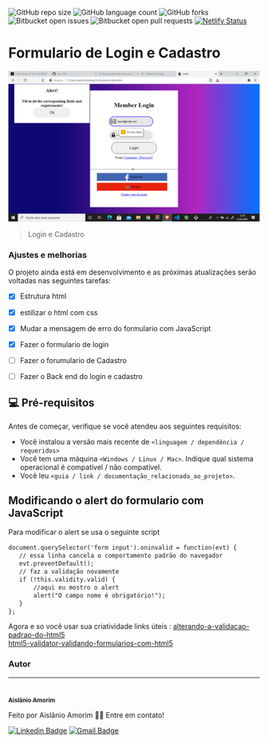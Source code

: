 

![GitHub repo size](https://img.shields.io/github/repo-size/Aislanio/Form-de-login-cadastro?style=for-the-badge)
![GitHub language count](https://img.shields.io/github/languages/count/Aislanio/Form-de-login-cadastro?style=for-the-badge)
![GitHub forks](https://img.shields.io/github/forks/Aislanio/Form-de-login-cadastro?style=for-the-badge)
![Bitbucket open issues](https://img.shields.io/bitbucket/issues/Aislanio/Form-de-login-cadastro?style=for-the-badge)
![Bitbucket open pull requests](https://img.shields.io/bitbucket/pr-raw/Aislanio/Form-de-login-cadastro?style=for-the-badge)
[![Netlify Status](https://api.netlify.com/api/v1/badges/24a38faf-19de-4ae4-bbef-7abf15010a1d/deploy-status)](https://app.netlify.com/sites/fervent-wiles-3945e4/deploys)
# Formulario de Login e Cadastro

<img src="https://github.com/Aislanio/Galeria/blob/master/Captura%20de%20Tela%20(186).png" alt="imagem do site">

> Login e Cadastro

### Ajustes e melhorias

O projeto ainda está em desenvolvimento e as próximas atualizações serão voltadas nas seguintes tarefas:

- [x] Estrutura html
- [x] estilizar o html com css
- [x] Mudar a mensagem de erro do formulario com JavaScript 
- [x] Fazer o formulario de login
- [ ] Fazer o forumulario de Cadastro
- [ ] Fazer o Back end do login e cadastro 


## 💻 Pré-requisitos

Antes de começar, verifique se você atendeu aos seguintes requisitos:
<!---Estes são apenas requisitos de exemplo. Adicionar, duplicar ou remover conforme necessário--->
* Você instalou a versão mais recente de `<linguagem / dependência / requeridos>`
* Você tem uma máquina `<Windows / Linux / Mac>`. Indique qual sistema operacional é compatível / não compatível.
* Você leu `<guia / link / documentação_relacionada_ao_projeto>`.
## Modificando o alert do formulario com JavaScript
 Para modificar o alert se usa o seguinte script 
 ```
 document.querySelector('form input').oninvalid = function(evt) {  
    // essa linha cancela o comportamento padrão do navegador
    evt.preventDefault();
    // faz a validação novamente
    if (!this.validity.valid) {
        //aqui eu mostro o alert
        alert("O campo nome é obrigatório!");
    }
};
 ```
 Agora e so você usar sua criatividade
 links úteis : <a href="http://gabsferreira.com/alterando-a-validacao-padrao-do-html5/">alterando-a-validacao-padrao-do-html5</a>   
 <a href="https://www.devmedia.com.br/html5-validator-validando-formularios-com-html5/28785">html5-validator-validando-formularios-com-html5</a>
### Autor
---

<a href="https://github.com/Aislanio">
 <img style="border-radius: 50%;" src="https://avatars.githubusercontent.com/u/69637616?s=460&amp;v=4" width="100px;" alt=""/>
 <br />
 <sub><b>Aislânio Amorim</b></sub></a>


Feito  por Aislânio Amorim 👋🏽 Entre em contato!

[![Linkedin Badge](https://img.shields.io/badge/-Aislânio-blue?style=flat-square&logo=Linkedin&logoColor=white&link=https://www.linkedin.com/in/aisl%C3%A2nio-amorim-4009521b8/)](https://www.linkedin.com/in/aisl%C3%A2nio-amorim-4009521b8/) 
[![Gmail Badge](https://img.shields.io/badge/-aislanioamorim@gmail.com-c14438?style=flat-square&logo=Gmail&logoColor=white&link=mailto:aislanioamorim@gmail.com)](mailto:aislanioamorim@gmail.com)
